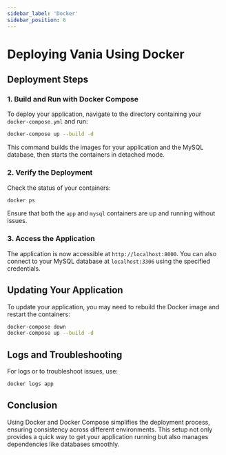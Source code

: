 ```yaml
---
sidebar_label: 'Docker'
sidebar_position: 6
---
```


# Deploying Vania Using Docker

## Deployment Steps

### 1. Build and Run with Docker Compose

To deploy your application, navigate to the directory containing your `docker-compose.yml` and run:

```bash
docker-compose up --build -d
```

This command builds the images for your application and the MySQL database, then starts the containers in detached mode.

### 2. Verify the Deployment

Check the status of your containers:

```bash
docker ps
```

Ensure that both the `app` and `mysql` containers are up and running without issues.

### 3. Access the Application

The application is now accessible at `http://localhost:8000`. You can also connect to your MySQL database at `localhost:3306` using the specified credentials.

## Updating Your Application

To update your application, you may need to rebuild the Docker image and restart the containers:

```bash
docker-compose down
docker-compose up --build -d
```

## Logs and Troubleshooting

For logs or to troubleshoot issues, use:

```bash
docker logs app
```

## Conclusion

Using Docker and Docker Compose simplifies the deployment process, ensuring consistency across different environments. This setup not only provides a quick way to get your application running but also manages dependencies like databases smoothly.
